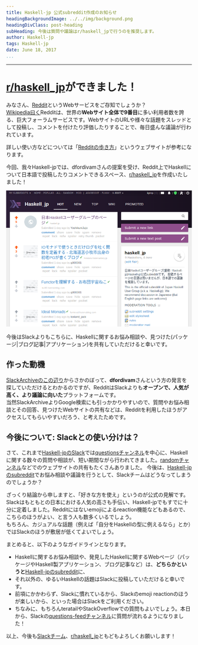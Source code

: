 ```yaml
---
title: Haskell-jp 公式subreddit作成のお知らせ
headingBackgroundImage: ../../img/background.png
headingDivClass: post-heading
subHeading: 今後は質問や議論はr/haskell_jpで行うのを推奨します。
author: Haskell-jp
tags: Haskell-jp
date: June 18, 2017
...
```

---

# [r/haskell\_jp](https://www.reddit.com/r/haskell_jp/)ができました！

みなさん、[Reddit](https://www.reddit.com)というWebサービスをご存知でしょうか？  
[Wikipedia曰く](https://en.wikipedia.org/wiki/Reddit)Redditは、世界の**Webサイト全体で9番目**に多い利用者数を誇る、巨大フォーラムサービスです。WebサイトのURLや様々な話題をスレッドとして投稿し、コメントを付けたり評価したりすることで、毎日盛んな議論が行われています。

詳しい使い方などについては「[Redditの歩き方](https://chikawatanabe.com/2014/11/17/reddit-2/)」というウェブサイトが参考になります。

今回、我々Haskell-jpでは、dfordivamさんの提案を受け、Reddit上でHaskellについて日本語で投稿したりコメントできるスペース、[r/haskell\_jp](https://www.reddit.com/r/haskell_jp/)を作成いたしました！  

![r/haskell\_jp](/img/subreddit-haskell_jp.png)

今後はSlackよりもこちらに、Haskellに関するお悩み相談や、見つけた(パッケージ|ブログ記事|アプリケーション)を共有していただけると幸いです。

## 作った動機

[SlackArchiveのこの辺り](https://haskell-jp.slackarchive.io/general/page-2)からさかのぼって、**dfordivam**さんという方の発言を探していただけるとわかるのですが、RedditはSlackよりも**オープンで、人気が高く、より議論に向いた**プラットフォームです。  
当然SlackArchiveよりGoogle検索にも引っかかりやすいので、質問やお悩み相談とその回答、見つけたWebサイトの共有などは、Redditを利用したほうがアクセスしてもらいやすいだろう、と考えたためです。

## 今後について: Slackとの使い分けは？

さて、これまで[Haskell-jpのSlack](https://join.slack.com/t/haskell-jp/shared_invite/enQtNDY4Njc1MTA5MDQxLWY1ZDVhZjIzMGE1MDMzZDAyNGZmYTU5M2VlODg5NTNmY2QwNGU1NjJjMjYzN2VjZmRjMDNiNGU0NjI5NDdlMTc)では[questionsチャンネル](https://haskell-jp.slackarchive.io/questions/)を中心に、Haskellに関する数々の質問や相談が、短い期間ながら行われてきました。[randomチャンネル](https://haskell-jp.slackarchive.io/random/)などでのウェブサイトの共有もたくさんありました。
今後は、[Haskell-jpのsubreddit](https://www.reddit.com/r/haskell_jp/)でお悩み相談や議論を行うとして、Slackチームはどうなってしまうのでしょうか？

ざっくり結論から申しますと、「好きな方を使え」というのが公式の見解です。  
Slackはもともとの日本における人気の高さも手伝い、Haskell-jpでもすでに十分に定着しました。Redditにはないemojiによるreaction機能などもあるので、こちらのほうがよい、と言う人も数多くいるでしょう。  
もちろん、カジュアルな話題（例えば「自分をHaskellの型に例えるなら」とか）ではSlackのほうが敷居が低くてよいでしょう。  

まとめると、以下のようなガイドラインとなります。

- Haskellに関するお悩み相談や、発見したHaskellに関するWebページ（パッケージやHaskell製アプリケーション、ブログ記事など）は、**どちらかというと**[Haskell-jpのsubreddit](https://www.reddit.com/r/haskell_jp/)に、
- それ以外の、ゆるいHaskellの話題はSlackに投稿していただけると幸いです。
- 前項にかかわらず、Slackに慣れているから、Slackのemoji reactionのほうが楽しいから、といった場合はSlackをご利用ください。
- ちなみに、もちろんteratailやStackOverflowでの質問もよいでしょう。本日から、Slackの[questions-feedチャンネル](https://haskell-jp.slack.com/messages/C5UPKRGRE/convo/C4M4TT8JJ-1497217764.308002/)に質問が流れるようになりました！

以上、今後も[Slackチーム](https://join.slack.com/t/haskell-jp/shared_invite/enQtNDY4Njc1MTA5MDQxLWY1ZDVhZjIzMGE1MDMzZDAyNGZmYTU5M2VlODg5NTNmY2QwNGU1NjJjMjYzN2VjZmRjMDNiNGU0NjI5NDdlMTc)、[r/haskell\_jp](https://www.reddit.com/r/haskell_jp/)ともどもよろしくお願いします！
